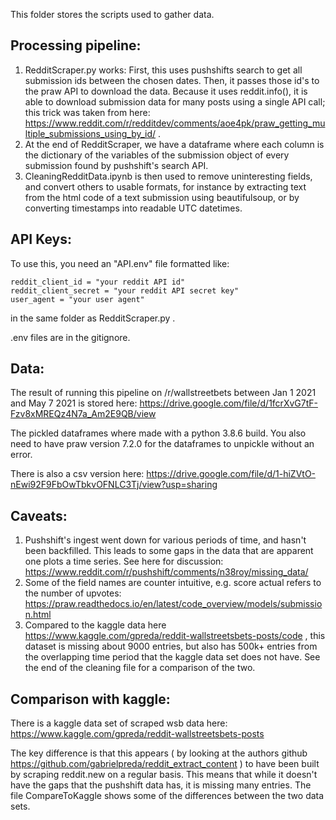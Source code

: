 This folder stores the scripts used to gather data. 

## Processing pipeline:
1.  RedditScraper.py works: First, this uses pushshifts search to get all submission ids between the chosen dates. Then, it passes those id's to the praw API to download the data. Because it uses reddit.info(), it is able to download submission data for many posts using a single API call; this trick was taken from here: https://www.reddit.com/r/redditdev/comments/aoe4pk/praw_getting_multiple_submissions_using_by_id/ .
2. At the end of RedditScraper, we have a dataframe where each column is the dictionary of the variables of the submission object of every submission found by pushshift's search API.
3. CleaningRedditData.ipynb is then used to remove uninteresting fields, and convert others to usable formats, for instance by extracting text from the html code of a text submission using beautifulsoup, or by converting timestamps into readable UTC datetimes.

## API Keys:

To use this, you need an "API.env" file formatted like:

```
reddit_client_id = "your reddit API id"
reddit_client_secret = "your reddit API secret key" 
user_agent = "your user agent"
```

in the same folder as RedditScraper.py .

.env files are in the gitignore.


## Data:
The result of running this pipeline on /r/wallstreetbets between Jan 1 2021 and May 7 2021 is stored here: https://drive.google.com/file/d/1fcrXvG7tF-Fzv8xMREQz4N7a_Am2E9QB/view

The pickled dataframes where made with a python 3.8.6 build. You also need to have praw version 7.2.0 for the dataframes to unpickle without an error.

There is also a csv version here: https://drive.google.com/file/d/1-hiZVtO-nEwi92F9FbOwTbkvOFNLC3Tj/view?usp=sharing

## Caveats:

1. Pushshift's ingest went down for various periods of time, and hasn't been backfilled. This leads to some gaps in the data that are apparent one plots a time series. See here for discussion: https://www.reddit.com/r/pushshift/comments/n38roy/missing_data/
2. Some of the field names are counter intuitive, e.g. score actual refers to the number of upvotes: https://praw.readthedocs.io/en/latest/code_overview/models/submission.html
3. Compared to the kaggle data here https://www.kaggle.com/gpreda/reddit-wallstreetsbets-posts/code , this dataset is missing about 9000 entries, but also has 500k+ entries from the overlapping time period that the kaggle data set does not have. See the end of the cleaning file for a comparison of the two.


## Comparison with kaggle:

There is a kaggle data set of scraped wsb data here:  https://www.kaggle.com/gpreda/reddit-wallstreetsbets-posts

The key difference is that this appears ( by looking at the authors github https://github.com/gabrielpreda/reddit_extract_content )  to have been built by scraping reddit.new on a regular basis. This means that while it doesn't have the gaps that the pushshift data has, it is missing many entries. The file CompareToKaggle shows some of the differences between the two data sets.
